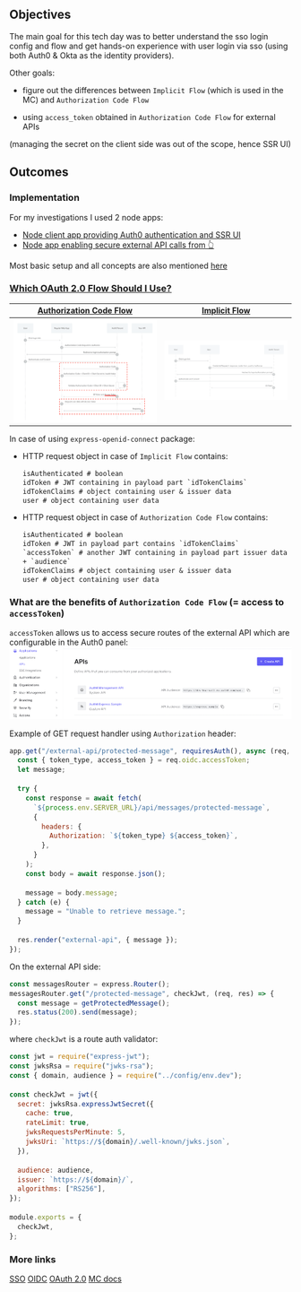 ## Objectives

The main goal for this tech day was to better understand the sso login config and flow and get hands-on experience with user login via sso (using both Auth0 & Okta as the identity providers).

Other goals:

- figure out the differences between `Implicit Flow` (which is used in the MC) and `Authorization Code Flow`

- using `access_token` obtained in `Authorization Code Flow` for external APIs

(managing the secret on the client side was out of the scope, hence SSR UI)

## Outcomes

### Implementation

For my investigations I used 2 node apps:

- [Node client app providing Auth0 authentication and SSR UI](https://github.com/auth0-blog/auth0-express-pug-sample/)
- [Node app enabling secure external API calls from 👆](https://github.com/auth0-blog/auth0-express-js-sample)

Most basic setup and all concepts are also mentioned [here](https://github.com/auth0/express-openid-connect/blob/master/EXAMPLES.md)

### [Which OAuth 2.0 Flow Should I Use?](https://auth0.com/docs/get-started/authentication-and-authorization-flow/which-oauth-2-0-flow-should-i-use)

| [Authorization Code Flow](https://auth0.com/docs/get-started/authentication-and-authorization-flow/authorization-code-flow) | [Implicit Flow](https://auth0.com/docs/get-started/authentication-and-authorization-flow/implicit-flow-with-form-post) |
| --------------------------------------------------------------------------------------------------------------------------- | ---------------------------------------------------------------------------------------------------------------------- |
| ![Auth code](./auth-sequence-auth-code.png)                                                                                 | ![Implicit](./auth-sequence-implicit-form-post.png)                                                                    |

In case of using `express-openid-connect` package:

- HTTP request object in case of `Implicit Flow` contains:

  ```properties
  isAuthenticated # boolean
  idToken # JWT containing in payload part `idTokenClaims`
  idTokenClaims # object containing user & issuer data
  user # object containing user data
  ```

- HTTP request object in case of `Authorization Code Flow` contains:

  ```properties
  isAuthenticated # boolean
  idToken # JWT in payload part contains `idTokenClaims`
  `accessToken` # another JWT containing in payload part issuer data + `audience`
  idTokenClaims # object containing user & issuer data
  user # object containing user data
  ```

### What are the benefits of `Authorization Code Flow` (= access to `accessToken`)

`accessToken` allows us to access secure routes of the external API which are configurable in the Auth0 panel:
![APIs](./apis.png)

Example of GET request handler using `Authorization` header:

```js
app.get("/external-api/protected-message", requiresAuth(), async (req, res) => {
  const { token_type, access_token } = req.oidc.accessToken;
  let message;

  try {
    const response = await fetch(
      `${process.env.SERVER_URL}/api/messages/protected-message`,
      {
        headers: {
          Authorization: `${token_type} ${access_token}`,
        },
      }
    );
    const body = await response.json();

    message = body.message;
  } catch (e) {
    message = "Unable to retrieve message.";
  }

  res.render("external-api", { message });
});
```

On the external API side:

```js
const messagesRouter = express.Router();
messagesRouter.get("/protected-message", checkJwt, (req, res) => {
  const message = getProtectedMessage();
  res.status(200).send(message);
});
```

where `checkJwt` is a route auth validator:

```js
const jwt = require("express-jwt");
const jwksRsa = require("jwks-rsa");
const { domain, audience } = require("../config/env.dev");

const checkJwt = jwt({
  secret: jwksRsa.expressJwtSecret({
    cache: true,
    rateLimit: true,
    jwksRequestsPerMinute: 5,
    jwksUri: `https://${domain}/.well-known/jwks.json`,
  }),

  audience: audience,
  issuer: `https://${domain}/`,
  algorithms: ["RS256"],
});

module.exports = {
  checkJwt,
};
```

### More links

[SSO](https://auth0.com/docs/authenticate/single-sign-on)
[OIDC](https://auth0.com/docs/authenticate/protocols/openid-connect-protocol)
[OAuth 2.0](https://auth0.com/docs/authenticate/protocols/oauth)
[MC docs](https://docs.commercetools.com/merchant-center/single-sign-on-beta)
